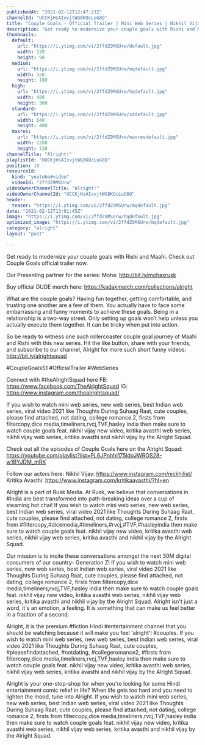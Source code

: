 ```yaml
---
publishedAt: "2021-02-12T12:47:23Z"
channelId: "UCCKjHsAIxvjtWG8KOcLuG8Q"
title: "Couple Goals - Official Trailer | Mini Web Series | Nikhil Vijay & Kritika Avasthi | Alright!"
description: "Get ready to modernize your couple goals with Rishi and Maahi. Check out Couple Goals official trailer now.\n\nOur Presenting partner for the series:\nMoha: http://bit.ly/mohaxrusk\n\nBuy official DUDE merch here: https://kadakmerch.com/collections/alright\n\nWhat are the couple goals? Having fun together, getting comfortable, and trusting one another are a few of them. You actually have to face some embarrassing and funny moments to achieve these goals. Being in a relationship is a two-way street. Only setting up goals won’t help unless you actually execute them together. It can be tricky when put into action. \n\nSo be ready to witness one such rollercoaster couple goal journey of Maahi and Rishi with this new series. Hit the like button, share with your friends, and subscribe to our channel, Alright for more such short funny videos: http://bit.ly/alrightsquad\n \n#CoupleGoalsS1 #OfficialTrailer #WebSeries\n\nConnect with #theAlrightSquad here\nFB: https://www.facebook.com/TheAlrightSquad\nIG: https://www.instagram.com/thealrightsquad/\n\nIf you wish to watch mini web series, new web series, best Indian web series, viral video 2021 like Thoughts During Suhaag Raat, cute couples, please find attached, not dating, college romance 2, firsts from filtercopy,dice media,timeliners,rvcj,TVF,hasley india then make sure to watch couple goals feat. nikhil vijay new video, kritika avasthi web series, nikhil vijay web series, kritika avasthi and nikhil vijay by the Alright Squad.\n\nCheck out all the episodes of Couple Goals here on the Alright Squad: https://youtube.com/playlist?list=PL6JPnhhI175ldoJWROS28-w1BYJDM_mRK\n\nFollow our actors here:\nNikhil Vijay: https://www.instagram.com/nickhilist/\nKritika Avasthi: https://www.instagram.com/kritikaavasthi/?hl=en\n\nAlright is a part of Rusk Media. At Rusk, we believe that conversations in #India are best transformed into path-breaking ideas over a cup of steaming hot chai! If you wish to watch mini web series, new web series, best Indian web series, viral video 2021 like Thoughts During Suhaag Raat, cute couples, please find attached, not dating, college romance 2, firsts from #filtercopy,#dicemedia,#timeliners,#rvcj,#TVF,#hasleyindia then make sure to watch couple goals feat. nikhil vijay new video, kritika avasthi web series, nikhil vijay web series, kritika avasthi and nikhil vijay by the Alright Squad.\n\nOur mission is to incite these conversations amongst the next 30M digital consumers of our country- Generation Z! If you wish to watch mini web series, new web series, best Indian web series, viral video 2021 like Thoughts During Suhaag Raat, cute couples, please find attached, not dating, college romance 2, firsts from filtercopy,dice media,timeliners,rvcj,TVF,hasley india then make sure to watch couple goals feat. nikhil vijay new video, kritika avasthi web series, nikhil vijay web series, kritika avasthi and nikhil vijay by the Alright Squad. Alright isn't just a word, it's an emotion, a feeling. It is something that can make us feel better in a fraction of a second.\n\nAlright, it is the premium #fiction Hindi #entertainment channel that you should be watching because it will make you feel 'alright'! #couples. If you wish to watch mini web series, new web series, best Indian web series, viral video 2021 like Thoughts During Suhaag Raat, cute couples, #pleasefindattached, #notdating, #collegeromance2, #firsts from filtercopy,dice media,timeliners,rvcj,TVF,hasley india then make sure to watch couple goals feat. nikhil vijay new video, kritika avasthi web series, nikhil vijay web series, kritika avasthi and nikhil vijay by the Alright Squad.\n\nAlright is your one-stop-shop for when you're looking for some Hindi entertainment comic relief in life? When life gets too hard and you need to lighten the mood, tune into Alright. If you wish to watch mini web series, new web series, best Indian web series, viral video 2021 like Thoughts During Suhaag Raat, cute couples, please find attached, not dating, college romance 2, firsts from filtercopy,dice media,timeliners,rvcj,TVF,hasley india then make sure to watch couple goals feat. nikhil vijay new video, kritika avasthi web series, nikhil vijay web series, kritika avasthi and nikhil vijay by the Alright Squad."
thumbnails:
  default:
    url: "https://i.ytimg.com/vi/2ffdZ9MSUrw/default.jpg"
    width: 120
    height: 90
  medium:
    url: "https://i.ytimg.com/vi/2ffdZ9MSUrw/mqdefault.jpg"
    width: 320
    height: 180
  high:
    url: "https://i.ytimg.com/vi/2ffdZ9MSUrw/hqdefault.jpg"
    width: 480
    height: 360
  standard:
    url: "https://i.ytimg.com/vi/2ffdZ9MSUrw/sddefault.jpg"
    width: 640
    height: 480
  maxres:
    url: "https://i.ytimg.com/vi/2ffdZ9MSUrw/maxresdefault.jpg"
    width: 1280
    height: 720
channelTitle: "Alright!"
playlistId: "UUCKjHsAIxvjtWG8KOcLuG8Q"
position: 10
resourceId:
  kind: "youtube#video"
  videoId: "2ffdZ9MSUrw"
videoOwnerChannelTitle: "Alright!"
videoOwnerChannelId: "UCCKjHsAIxvjtWG8KOcLuG8Q"
header:
  teaser: "https://i.ytimg.com/vi/2ffdZ9MSUrw/mqdefault.jpg"
date: "2021-02-12T13:01:45Z"
image: "https://i.ytimg.com/vi/2ffdZ9MSUrw/hqdefault.jpg"
optimized_image: "https://i.ytimg.com/vi/2ffdZ9MSUrw/mqdefault.jpg"
category: "alright"
layout: "post"

---
```

Get ready to modernize your couple goals with Rishi and Maahi. Check out Couple Goals official trailer now.

Our Presenting partner for the series:
Moha: http://bit.ly/mohaxrusk

Buy official DUDE merch here: https://kadakmerch.com/collections/alright

What are the couple goals? Having fun together, getting comfortable, and trusting one another are a few of them. You actually have to face some embarrassing and funny moments to achieve these goals. Being in a relationship is a two-way street. Only setting up goals won’t help unless you actually execute them together. It can be tricky when put into action. 

So be ready to witness one such rollercoaster couple goal journey of Maahi and Rishi with this new series. Hit the like button, share with your friends, and subscribe to our channel, Alright for more such short funny videos: http://bit.ly/alrightsquad
 
#CoupleGoalsS1 #OfficialTrailer #WebSeries

Connect with #theAlrightSquad here
FB: https://www.facebook.com/TheAlrightSquad
IG: https://www.instagram.com/thealrightsquad/

If you wish to watch mini web series, new web series, best Indian web series, viral video 2021 like Thoughts During Suhaag Raat, cute couples, please find attached, not dating, college romance 2, firsts from filtercopy,dice media,timeliners,rvcj,TVF,hasley india then make sure to watch couple goals feat. nikhil vijay new video, kritika avasthi web series, nikhil vijay web series, kritika avasthi and nikhil vijay by the Alright Squad.

Check out all the episodes of Couple Goals here on the Alright Squad: https://youtube.com/playlist?list=PL6JPnhhI175ldoJWROS28-w1BYJDM_mRK

Follow our actors here:
Nikhil Vijay: https://www.instagram.com/nickhilist/
Kritika Avasthi: https://www.instagram.com/kritikaavasthi/?hl=en

Alright is a part of Rusk Media. At Rusk, we believe that conversations in #India are best transformed into path-breaking ideas over a cup of steaming hot chai! If you wish to watch mini web series, new web series, best Indian web series, viral video 2021 like Thoughts During Suhaag Raat, cute couples, please find attached, not dating, college romance 2, firsts from #filtercopy,#dicemedia,#timeliners,#rvcj,#TVF,#hasleyindia then make sure to watch couple goals feat. nikhil vijay new video, kritika avasthi web series, nikhil vijay web series, kritika avasthi and nikhil vijay by the Alright Squad.

Our mission is to incite these conversations amongst the next 30M digital consumers of our country- Generation Z! If you wish to watch mini web series, new web series, best Indian web series, viral video 2021 like Thoughts During Suhaag Raat, cute couples, please find attached, not dating, college romance 2, firsts from filtercopy,dice media,timeliners,rvcj,TVF,hasley india then make sure to watch couple goals feat. nikhil vijay new video, kritika avasthi web series, nikhil vijay web series, kritika avasthi and nikhil vijay by the Alright Squad. Alright isn't just a word, it's an emotion, a feeling. It is something that can make us feel better in a fraction of a second.

Alright, it is the premium #fiction Hindi #entertainment channel that you should be watching because it will make you feel 'alright'! #couples. If you wish to watch mini web series, new web series, best Indian web series, viral video 2021 like Thoughts During Suhaag Raat, cute couples, #pleasefindattached, #notdating, #collegeromance2, #firsts from filtercopy,dice media,timeliners,rvcj,TVF,hasley india then make sure to watch couple goals feat. nikhil vijay new video, kritika avasthi web series, nikhil vijay web series, kritika avasthi and nikhil vijay by the Alright Squad.

Alright is your one-stop-shop for when you're looking for some Hindi entertainment comic relief in life? When life gets too hard and you need to lighten the mood, tune into Alright. If you wish to watch mini web series, new web series, best Indian web series, viral video 2021 like Thoughts During Suhaag Raat, cute couples, please find attached, not dating, college romance 2, firsts from filtercopy,dice media,timeliners,rvcj,TVF,hasley india then make sure to watch couple goals feat. nikhil vijay new video, kritika avasthi web series, nikhil vijay web series, kritika avasthi and nikhil vijay by the Alright Squad.